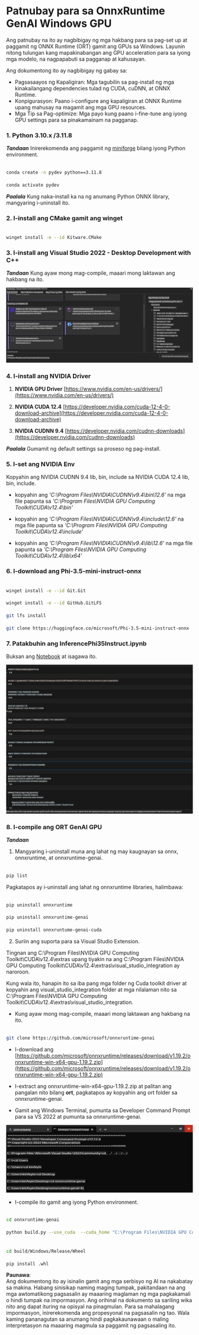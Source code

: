 # **Patnubay para sa OnnxRuntime GenAI Windows GPU**

Ang patnubay na ito ay nagbibigay ng mga hakbang para sa pag-set up at paggamit ng ONNX Runtime (ORT) gamit ang GPUs sa Windows. Layunin nitong tulungan kang mapakinabangan ang GPU acceleration para sa iyong mga modelo, na nagpapabuti sa pagganap at kahusayan.

Ang dokumentong ito ay nagbibigay ng gabay sa:

- Pagsasaayos ng Kapaligiran: Mga tagubilin sa pag-install ng mga kinakailangang dependencies tulad ng CUDA, cuDNN, at ONNX Runtime.
- Konpigurasyon: Paano i-configure ang kapaligiran at ONNX Runtime upang mahusay na magamit ang mga GPU resources.
- Mga Tip sa Pag-optimize: Mga payo kung paano i-fine-tune ang iyong GPU settings para sa pinakamainam na pagganap.

### **1. Python 3.10.x /3.11.8**

   ***Tandaan*** Inirerekomenda ang paggamit ng [miniforge](https://github.com/conda-forge/miniforge/releases/latest/download/Miniforge3-Windows-x86_64.exe) bilang iyong Python environment.

   ```bash

   conda create -n pydev python==3.11.8

   conda activate pydev

   ```

   ***Paalala*** Kung naka-install ka na ng anumang Python ONNX library, mangyaring i-uninstall ito.

### **2. I-install ang CMake gamit ang winget**

   ```bash

   winget install -e --id Kitware.CMake

   ```

### **3. I-install ang Visual Studio 2022 - Desktop Development with C++**

   ***Tandaan*** Kung ayaw mong mag-compile, maaari mong laktawan ang hakbang na ito.

![CPP](../../../../../../translated_images/01.8964c1fa47e00dc36af710b967e72dd2f8a2be498e49c8d4c65c11ba105dedf8.tl.png)

### **4. I-install ang NVIDIA Driver**

1. **NVIDIA GPU Driver**  [https://www.nvidia.com/en-us/drivers/](https://www.nvidia.com/en-us/drivers/)

2. **NVIDIA CUDA 12.4** [https://developer.nvidia.com/cuda-12-4-0-download-archive](https://developer.nvidia.com/cuda-12-4-0-download-archive)

3. **NVIDIA CUDNN 9.4**  [https://developer.nvidia.com/cudnn-downloads](https://developer.nvidia.com/cudnn-downloads)

***Paalala*** Gumamit ng default settings sa proseso ng pag-install.

### **5. I-set ang NVIDIA Env**

Kopyahin ang NVIDIA CUDNN 9.4 lib, bin, include sa NVIDIA CUDA 12.4 lib, bin, include.

- kopyahin ang *'C:\Program Files\NVIDIA\CUDNN\v9.4\bin\12.6'* na mga file papunta sa *'C:\Program Files\NVIDIA GPU Computing Toolkit\CUDA\v12.4\bin'*

- kopyahin ang *'C:\Program Files\NVIDIA\CUDNN\v9.4\include\12.6'* na mga file papunta sa *'C:\Program Files\NVIDIA GPU Computing Toolkit\CUDA\v12.4\include'*

- kopyahin ang *'C:\Program Files\NVIDIA\CUDNN\v9.4\lib\12.6'* na mga file papunta sa *'C:\Program Files\NVIDIA GPU Computing Toolkit\CUDA\v12.4\lib\x64'*

### **6. I-download ang Phi-3.5-mini-instruct-onnx**

   ```bash

   winget install -e --id Git.Git

   winget install -e --id GitHub.GitLFS

   git lfs install

   git clone https://huggingface.co/microsoft/Phi-3.5-mini-instruct-onnx

   ```

### **7. Patakbuhin ang InferencePhi35Instruct.ipynb**

   Buksan ang [Notebook](../../../../../../code/09.UpdateSamples/Aug/ortgpu-phi35-instruct.ipynb) at isagawa ito.

![RESULT](../../../../../../translated_images/02.be96d16e7b1007f1f3941f65561553e62ccbd49c962f3d4a9154b8326c033ec1.tl.png)

### **8. I-compile ang ORT GenAI GPU**

   ***Tandaan*** 
   
   1. Mangyaring i-uninstall muna ang lahat ng may kaugnayan sa onnx, onnxruntime, at onnxruntime-genai.

   ```bash

   pip list 
   
   ```

   Pagkatapos ay i-uninstall ang lahat ng onnxruntime libraries, halimbawa:

   ```bash

   pip uninstall onnxruntime

   pip uninstall onnxruntime-genai

   pip uninstall onnxruntume-genai-cuda
   
   ```

   2. Suriin ang suporta para sa Visual Studio Extension.

   Tingnan ang C:\Program Files\NVIDIA GPU Computing Toolkit\CUDA\v12.4\extras upang tiyakin na ang C:\Program Files\NVIDIA GPU Computing Toolkit\CUDA\v12.4\extras\visual_studio_integration ay naroroon. 

   Kung wala ito, hanapin ito sa iba pang mga folder ng Cuda toolkit driver at kopyahin ang visual_studio_integration folder at mga nilalaman nito sa C:\Program Files\NVIDIA GPU Computing Toolkit\CUDA\v12.4\extras\visual_studio_integration.

   - Kung ayaw mong mag-compile, maaari mong laktawan ang hakbang na ito.

   ```bash

   git clone https://github.com/microsoft/onnxruntime-genai

   ```

   - I-download ang [https://github.com/microsoft/onnxruntime/releases/download/v1.19.2/onnxruntime-win-x64-gpu-1.19.2.zip](https://github.com/microsoft/onnxruntime/releases/download/v1.19.2/onnxruntime-win-x64-gpu-1.19.2.zip)

   - I-extract ang onnxruntime-win-x64-gpu-1.19.2.zip at palitan ang pangalan nito bilang **ort**, pagkatapos ay kopyahin ang ort folder sa onnxruntime-genai.

   - Gamit ang Windows Terminal, pumunta sa Developer Command Prompt para sa VS 2022 at pumunta sa onnxruntime-genai.

![RESULT](../../../../../../translated_images/03.53bb08e3bde53edd1735c5546fb32b9b0bdba93d8241c5e6e3196d8bc01adbd7.tl.png)

   - I-compile ito gamit ang iyong Python environment.

   ```bash

   cd onnxruntime-genai

   python build.py --use_cuda  --cuda_home "C:\Program Files\NVIDIA GPU Computing Toolkit\CUDA\v12.4" --config Release
 

   cd build/Windows/Release/Wheel

   pip install .whl

   ```

**Paunawa**:  
Ang dokumentong ito ay isinalin gamit ang mga serbisyo ng AI na nakabatay sa makina. Habang sinisikap naming maging tumpak, pakitandaan na ang mga awtomatikong pagsasalin ay maaaring maglaman ng mga pagkakamali o hindi tumpak na impormasyon. Ang orihinal na dokumento sa sariling wika nito ang dapat ituring na opisyal na pinagmulan. Para sa mahalagang impormasyon, inirerekomenda ang propesyonal na pagsasalin ng tao. Wala kaming pananagutan sa anumang hindi pagkakaunawaan o maling interpretasyon na maaaring magmula sa paggamit ng pagsasaling ito.